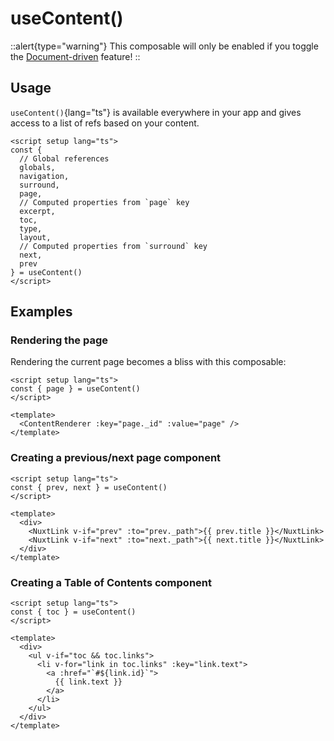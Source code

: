 # useContent()

::alert{type="warning"}
This composable will only be enabled if you toggle the [Document-driven](/guide/writing/document-driven) feature!
::

## Usage

`useContent()`{lang="ts"} is available everywhere in your app and gives access to a list of refs based on your content.

```vue
<script setup lang="ts">
const {
  // Global references
  globals,
  navigation,
  surround,
  page,
  // Computed properties from `page` key
  excerpt,
  toc,
  type,
  layout,
  // Computed properties from `surround` key
  next,
  prev
} = useContent()
</script>
```

## Examples

### Rendering the page

Rendering the current page becomes a bliss with this composable:

```vue [pages/[...slug].vue]
<script setup lang="ts">
const { page } = useContent()
</script>

<template>
  <ContentRenderer :key="page._id" :value="page" />
</template>
```

### Creating a previous/next page component

```vue [PagePrevNext.vue]
<script setup lang="ts">
const { prev, next } = useContent()
</script>

<template>
  <div>
    <NuxtLink v-if="prev" :to="prev._path">{{ prev.title }}</NuxtLink>
    <NuxtLink v-if="next" :to="next._path">{{ next.title }}</NuxtLink>
  </div>
</template>
```

### Creating a Table of Contents component

```vue [PageToc.vue]
<script setup lang="ts">
const { toc } = useContent()
</script>

<template>
  <div>
    <ul v-if="toc && toc.links">
      <li v-for="link in toc.links" :key="link.text">
        <a :href="`#${link.id}`">
          {{ link.text }}
        </a>
      </li>
    </ul>
  </div>
</template>
```
